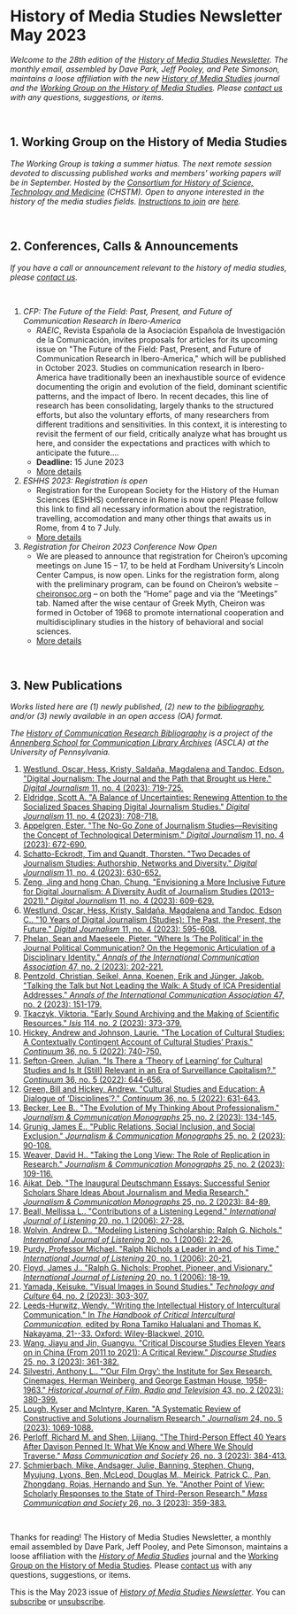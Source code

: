 # History of Media Studies Newsletter May 2023 

*Welcome to the 28th edition of the [History of Media Studies Newsletter](https://hms.mediastudies.press/newsletter). The monthly email, assembled by Dave Park, Jeff Pooley, and Pete Simonson, maintains a loose affiliation with the new [*History of Media Studies*](https://hms.mediastudies.press) journal and the [Working Group on the History of Media Studies](https://www.chstm.org/media-studies). Please [contact us](mailto:hms@mediastudies.press) with any questions, suggestions, or items.*

<br>


## 1. Working Group on the History of Media Studies

*The Working Group is taking a summer hiatus. The next remote session devoted to discussing published works and members' working papers will be in September. Hosted by the [Consortium for History of Science, Technology and Medicine](https://www.chstm.org/media-studies) (CHSTM). Open to anyone interested in the history of the media studies fields. [Instructions to join](https://hms.mediastudies.press/working-group) are [here](https://hms.mediastudies.press/working-group).*


<br>


## 2. Conferences, Calls & Announcements

*If you have a call or announcement relevant to the history of media studies, please [contact us](mailto:hms@mediastudies.press).*

<br>

1. *CFP: The Future of the Field: Past, Present, and Future of Communication Research in Ibero-America* 
	* *RAEIC*, Revista Española de la Asociación Española de Investigación de la Comunicación, invites proposals for articles for its upcoming issue on "The Future of the Field: Past, Present, and Future of Communication Research in Ibero-America," which will be published in October 2023. Studies on communication research in Ibero-America have traditionally been an inexhaustible source of evidence documenting the origin and evolution of the field, dominant scientific patterns, and the impact of Ibero. In recent decades, this line of research has been consolidating, largely thanks to the structured efforts, but also the voluntary efforts, of many researchers from different traditions and sensitivities. In this context, it is interesting to revisit the ferment of our field, critically analyze what has brought us here, and consider the expectations and practices with which to anticipate the future….
	* **Deadline:** 15 June 2023
	* [More details](http://commlist.org/archive/all/2023-all/msg00707.html)
1. *ESHHS 2023: Registration is open* 
	* Registration for the European Society for the History of the Human Sciences (ESHHS) conference in Rome is now open! Please follow this link to find all necessary information about the registration, travelling, accomodation and many other things that awaits us in Rome, from 4 to 7 July.
	* [More details](https://www.eshhs.eu/wordpress-3.3.1/wordpress/?page_id=1917)
1. *Registration for Cheiron 2023 Conference Now Open* 
	* We are pleased to announce that registration for Cheiron’s upcoming meetings on June 15 – 17, to be held at Fordham University’s Lincoln Center Campus, is now open. Links for the registration form, along with  the preliminary program, can be found on Cheiron’s website – [cheironsoc.org](https://cheironsoc.org/cheiron-conference-2023-preliminary-program/) – on both the “Home” page and via the “Meetings” tab. Named after the wise centaur of Greek Myth, Cheiron was formed in October of 1968 to promote international cooperation and multidisciplinary studies in the history of behavioral and social sciences.
	* [More details](https://cheironsoc.org/cheiron-2023-registration/)


<br>



## 3. New Publications

*Works listed here are (1) newly published, (2) new to the [bibliography](https://www.asc.upenn.edu/research/centers/annenberg-school-communication-library-archives/collections/history-field), and/or (3) newly available in an open access (OA) format.*

*The [History of Communication Research Bibliography](https://www.asc.upenn.edu/research/centers/annenberg-school-communication-library-archives/collections/history-field) is a project of the [Annenberg School for Communication Library Archives](https://www.asc.upenn.edu/research/centers/annenberg-school-for-communication-library-archives) (ASCLA) at the University of Pennsylvania.* 


1. [Westlund, Oscar, Hess, Kristy, Saldaña, Magdalena and Tandoc, Edson. "Digital Journalism: The Journal and the Path that Brought us Here." _Digital Journalism_ 11, no. 4 (2023): 719-725. ](https://www.bibsonomy.org/bibtex/247da06f27dc735cdffbbfc6cdd17f918)
1. [Eldridge, Scott A. "A Balance of Uncertainties: Renewing Attention to the Socialized Spaces Shaping Digital Journalism Studies." _Digital Journalism_ 11, no. 4 (2023): 708-718. ](https://www.bibsonomy.org/bibtex/282f667a457149ab5c22672323e2e9517)
1. [Appelgren, Ester. "The No-Go Zone of Journalism Studies—Revisiting the Concept of Technological Determinism." _Digital Journalism_ 11, no. 4 (2023): 672-690. ](https://www.bibsonomy.org/bibtex/249f54cc1818fc54a7573460bbdadac84)
1. [Schatto-Eckrodt, Tim and Quandt, Thorsten. "Two Decades of Journalism Studies: Authorship, Networks and Diversity." _Digital Journalism_ 11, no. 4 (2023): 630-652. ](https://www.bibsonomy.org/bibtex/2f33a178298c003379d705670f580a424)
1. [Zeng, Jing and hong Chan, Chung. "Envisioning a More Inclusive Future for Digital Journalism: A Diversity Audit of Journalism Studies (2013–2021)." _Digital Journalism_ 11, no. 4 (2023): 609-629. ](https://www.bibsonomy.org/bibtex/21f1242e35b0f08ff0e9b7b6aedef3e73)
1. [Westlund, Oscar, Hess, Kristy, Saldaña, Magdalena and Tandoc, Edson C.. "10 Years of Digital Journalism (Studies): The Past, the Present, the Future." _Digital Journalism_ 11, no. 4 (2023): 595-608. ](https://www.bibsonomy.org/bibtex/2f8c6268adab4a2e805398f28066afee0)
1. [Phelan, Sean and Maeseele, Pieter. "Where Is ‘The Political’ in the Journal Political Communication? On the Hegemonic Articulation of a Disciplinary Identity." _Annals of the International Communication Association_ 47, no. 2 (2023): 202-221. ](https://www.bibsonomy.org/bibtex/2faa40004f5c2c31ad8009f1af7ab3965)
1. [Pentzold, Christian, Seikel, Anna, Koenen, Erik and Jünger, Jakob. "Talking the Talk but Not Leading the Walk: A Study of ICA Presidential Addresses." _Annals of the International Communication Association_ 47, no. 2 (2023): 151-179. ](https://www.bibsonomy.org/bibtex/275ba2f254c0bbf728681cb08e88ce279)
1. [Tkaczyk, Viktoria. "Early Sound Archiving and the Making of Scientific Resources." _Isis_ 114, no. 2 (2023): 373-379. ](https://www.bibsonomy.org/bibtex/220974b1668cd1f4598f93c5b3ee12b9f)
1. [Hickey, Andrew and Johnson, Laurie. "The Location of Cultural Studies: A Contextually Contingent Account of Cultural Studies’ Praxis." _Continuum_ 36, no. 5 (2022): 740-750. ](https://www.bibsonomy.org/bibtex/2f3faa9ea235eeac1bca797e454167563)
1. [Sefton-Green, Julian. "Is There a ‘Theory of Learning’ for Cultural Studies and Is It (Still) Relevant in an Era of Surveillance Capitalism?." _Continuum_ 36, no. 5 (2022): 644-656. ](https://www.bibsonomy.org/bibtex/25272b362b419ffdf786e1523283bb310)
1. [Green, Bill and Hickey, Andrew. "Cultural Studies and Education: A Dialogue of ‘Disciplines’?." _Continuum_ 36, no. 5 (2022): 631-643. ](https://www.bibsonomy.org/bibtex/27b246b4a12abd1efb82e0f1f0d29ea17)
1. [Becker, Lee B.. "The Evolution of My Thinking About Professionalism." _Journalism & Communication Monographs_ 25, no. 2 (2023): 134-145. ](https://www.bibsonomy.org/bibtex/2161e710b5298fa44e9119c7c53ef1bb2)
1. [Grunig, James E.. "Public Relations, Social Inclusion, and Social Exclusion." _Journalism & Communication Monographs_ 25, no. 2 (2023): 90-108. ](https://www.bibsonomy.org/bibtex/2b21575ff6332bc93b21d19d70024e0a1)
1. [Weaver, David H.. "Taking the Long View: The Role of Replication in Research." _Journalism & Communication Monographs_ 25, no. 2 (2023): 109-116. ](https://www.bibsonomy.org/bibtex/296e5af459efe49bb863eae20fb8c24f2)
1. [Aikat, Deb. "The Inaugural Deutschmann Essays: Successful Senior Scholars Share Ideas About Journalism and Media Research." _Journalism & Communication Monographs_ 25, no. 2 (2023): 84-89. ](https://www.bibsonomy.org/bibtex/204766e892df24ce6fe29811f79b76515)
1. [Beall, Mellissa L.. "Contributions of a Listening Legend." _International Journal of Listening_ 20, no. 1 (2006): 27-28. ](https://www.bibsonomy.org/bibtex/226157520c4fb200799b0147454123599)
1. [Wolvin, Andrew D.. "Modeling Listening Scholarship: Ralph G. Nichols." _International Journal of Listening_ 20, no. 1 (2006): 22-26. ](https://www.bibsonomy.org/bibtex/21114c557f558290b5d13eacd09bc0e45)
1. [Purdy, Professor Michael. "Ralph Nichols a Leader in and of his Time." _International Journal of Listening_ 20, no. 1 (2006): 20-21. ](https://www.bibsonomy.org/bibtex/2676b1ed384774944a245fce7b4248669)
1. [Floyd, James J.. "Ralph G. Nichols: Prophet, Pioneer, and Visionary." _International Journal of Listening_ 20, no. 1 (2006): 18-19. ](https://www.bibsonomy.org/bibtex/20a2efc409d192454b1a407549a878c49)
1. [Yamada, Keisuke. "Visual Images in Sound Studies." _Technology and Culture_ 64, no. 2 (2023): 303-307. ](https://www.bibsonomy.org/bibtex/208cd8769a5a2308be5378fcc3f19f14a)
1. [Leeds-Hurwitz, Wendy. "Writing the Intellectual History of Intercultural Communication." In _The Handbook of Critical Intercultural Communication_, edited by Rona Tamiko Halualani and Thomas K. Nakayama, 21--33. Oxford: Wiley-Blackwel, 2010. ](https://www.bibsonomy.org/bibtex/2c0f2c0a6b15aaa39a9cfe636cc8481d1)
1. [Wang, Jiayu and Jin, Guangyu. "Critical Discourse Studies Eleven Years on in China (From 2011 to 2021): A Critical Review." _Discourse Studies_ 25, no. 3 (2023): 361-382. ](https://www.bibsonomy.org/bibtex/2cdc2c9a46dce43b540a91afa956ac6d7)
1. [Silvestri, Anthony L.. "‘Our Film Orgy’: the Institute for Sex Research, Cinemages, Herman Weinberg, and George Eastman House, 1958–1963." _Historical Journal of Film, Radio and Television_ 43, no. 2 (2023): 380-399. ](https://www.bibsonomy.org/bibtex/27dac22a470569c939574f34f288333b9)
1. [Lough, Kyser and McIntyre, Karen. "A Systematic Review of Constructive and Solutions Journalism Research." _Journalism_ 24, no. 5 (2023): 1069-1088. ](https://www.bibsonomy.org/bibtex/20d207ad83acd4869c8fff3272b0e6e2a)
1. [Perloff, Richard M. and Shen, Lijiang. "The Third-Person Effect 40 Years After Davison Penned It: What We Know and Where We Should Traverse." _Mass Communication and Society_ 26, no. 3 (2023): 384-413. ](https://www.bibsonomy.org/bibtex/211d5753905b5c58f8bb6d526ae9c1dcc)
1. [Schmierbach, Mike, Andsager, Julie, Banning, Stephen, Chung, Myujung, Lyons, Ben, McLeod, Douglas M., Meirick, Patrick C., Pan, Zhongdang, Rojas, Hernando and Sun, Ye. "Another Point of View: Scholarly Responses to the State of Third-Person Research." _Mass Communication and Society_ 26, no. 3 (2023): 359-383. ](https://www.bibsonomy.org/bibtex/275341a3191986b3e7369f4eb9bd69395)


<br>



Thanks for reading! The History of Media Studies Newsletter, a monthly email assembled by Dave Park, Jeff Pooley, and Pete Simonson, maintains a loose affiliation with the [*History of Media Studies*](https://hms.mediastudies.press) journal and the [Working Group on the History of Media Studies](https://www.chstm.org/media-studies). Please [contact us](mailto:hms@mediastudies.press) with any questions, suggestions, or items.

This is the May 2023 issue of [*History of Media Studies Newsletter*](https://hms.mediastudies.press/newsletter). You can [subscribe](https://buttondown.email/hms) or [unsubscribe](https://buttondown.email/api/emails/unsubscribe/7357).